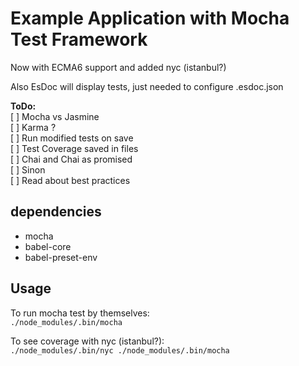 # Example Application with Mocha Test Framework

Now with ECMA6 support and added nyc (istanbul?)

Also EsDoc will display tests, just needed to configure .esdoc.json

**ToDo:**  
[ ] Mocha vs Jasmine  
[ ] Karma ?  
[ ] Run modified tests on save  
[ ] Test Coverage saved in files  
[ ] Chai and Chai as promised  
[ ] Sinon  
[ ] Read about best practices  

## dependencies
- mocha
- babel-core
- babel-preset-env

## Usage

To run mocha test by themselves:  
``./node_modules/.bin/mocha``

To see coverage with nyc (istanbul?):  
``./node_modules/.bin/nyc ./node_modules/.bin/mocha``  
